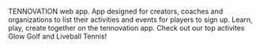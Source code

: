 TENNOVATION web app.  App designed for creators, coaches and organizations to list their activities and events for players to sign up.  Learn, play, create together on the tennovation app.  Check out our top activites Glow Golf and Liveball Tennis!
